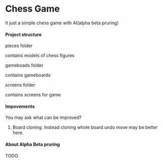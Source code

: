 # Chess Game

It just a simple chess game with AI(alpha beta pruring)

#### Project structure

pieces folder

contains models of chess figures

gameboads folder

contains gameboards

screens folder

contains screens for game

#### Impovements

You may ask what can be improved?

1. Board cloning. Instead cloning whole board undo move may be better here.

#### About Alpha Beta pruring

TODO


